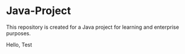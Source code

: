 # Java-Project
This repository is created for a Java project for learning and enterprise purposes.

Hello, Test
